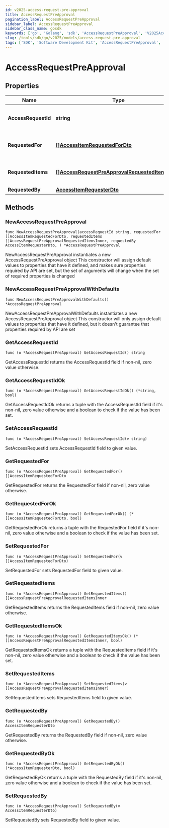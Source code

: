 ```yaml
---
id: v2025-access-request-pre-approval
title: AccessRequestPreApproval
pagination_label: AccessRequestPreApproval
sidebar_label: AccessRequestPreApproval
sidebar_class_name: gosdk
keywords: ['go', 'Golang', 'sdk', 'AccessRequestPreApproval', 'V2025AccessRequestPreApproval'] 
slug: /tools/sdk/go/v2025/models/access-request-pre-approval
tags: ['SDK', 'Software Development Kit', 'AccessRequestPreApproval', 'V2025AccessRequestPreApproval']
---
```


# AccessRequestPreApproval

## Properties

Name | Type | Description | Notes
------------ | ------------- | ------------- | -------------
**AccessRequestId** | **string** | The unique ID of the access request. | 
**RequestedFor** | [**[]AccessItemRequestedForDto**](access-item-requested-for-dto) | Identities access was requested for. | 
**RequestedItems** | [**[]AccessRequestPreApprovalRequestedItemsInner**](access-request-pre-approval-requested-items-inner) | Details of the access items being requested. | 
**RequestedBy** | [**AccessItemRequesterDto**](access-item-requester-dto) |  | 

## Methods

### NewAccessRequestPreApproval

`func NewAccessRequestPreApproval(accessRequestId string, requestedFor []AccessItemRequestedForDto, requestedItems []AccessRequestPreApprovalRequestedItemsInner, requestedBy AccessItemRequesterDto, ) *AccessRequestPreApproval`

NewAccessRequestPreApproval instantiates a new AccessRequestPreApproval object
This constructor will assign default values to properties that have it defined,
and makes sure properties required by API are set, but the set of arguments
will change when the set of required properties is changed

### NewAccessRequestPreApprovalWithDefaults

`func NewAccessRequestPreApprovalWithDefaults() *AccessRequestPreApproval`

NewAccessRequestPreApprovalWithDefaults instantiates a new AccessRequestPreApproval object
This constructor will only assign default values to properties that have it defined,
but it doesn't guarantee that properties required by API are set

### GetAccessRequestId

`func (o *AccessRequestPreApproval) GetAccessRequestId() string`

GetAccessRequestId returns the AccessRequestId field if non-nil, zero value otherwise.

### GetAccessRequestIdOk

`func (o *AccessRequestPreApproval) GetAccessRequestIdOk() (*string, bool)`

GetAccessRequestIdOk returns a tuple with the AccessRequestId field if it's non-nil, zero value otherwise
and a boolean to check if the value has been set.

### SetAccessRequestId

`func (o *AccessRequestPreApproval) SetAccessRequestId(v string)`

SetAccessRequestId sets AccessRequestId field to given value.


### GetRequestedFor

`func (o *AccessRequestPreApproval) GetRequestedFor() []AccessItemRequestedForDto`

GetRequestedFor returns the RequestedFor field if non-nil, zero value otherwise.

### GetRequestedForOk

`func (o *AccessRequestPreApproval) GetRequestedForOk() (*[]AccessItemRequestedForDto, bool)`

GetRequestedForOk returns a tuple with the RequestedFor field if it's non-nil, zero value otherwise
and a boolean to check if the value has been set.

### SetRequestedFor

`func (o *AccessRequestPreApproval) SetRequestedFor(v []AccessItemRequestedForDto)`

SetRequestedFor sets RequestedFor field to given value.


### GetRequestedItems

`func (o *AccessRequestPreApproval) GetRequestedItems() []AccessRequestPreApprovalRequestedItemsInner`

GetRequestedItems returns the RequestedItems field if non-nil, zero value otherwise.

### GetRequestedItemsOk

`func (o *AccessRequestPreApproval) GetRequestedItemsOk() (*[]AccessRequestPreApprovalRequestedItemsInner, bool)`

GetRequestedItemsOk returns a tuple with the RequestedItems field if it's non-nil, zero value otherwise
and a boolean to check if the value has been set.

### SetRequestedItems

`func (o *AccessRequestPreApproval) SetRequestedItems(v []AccessRequestPreApprovalRequestedItemsInner)`

SetRequestedItems sets RequestedItems field to given value.


### GetRequestedBy

`func (o *AccessRequestPreApproval) GetRequestedBy() AccessItemRequesterDto`

GetRequestedBy returns the RequestedBy field if non-nil, zero value otherwise.

### GetRequestedByOk

`func (o *AccessRequestPreApproval) GetRequestedByOk() (*AccessItemRequesterDto, bool)`

GetRequestedByOk returns a tuple with the RequestedBy field if it's non-nil, zero value otherwise
and a boolean to check if the value has been set.

### SetRequestedBy

`func (o *AccessRequestPreApproval) SetRequestedBy(v AccessItemRequesterDto)`

SetRequestedBy sets RequestedBy field to given value.




